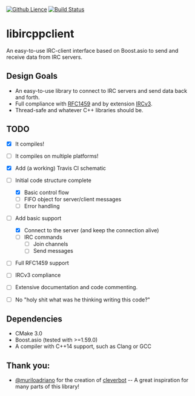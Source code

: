 [![Github Lience](https://img.shields.io/badge/license-MIT-blue.svg)](https://raw.githubusercontent.com/Tmplt/libircppclient/master/LICENSE)
[![Build Status](https://travis-ci.org/Tmplt/libircppclient.svg)](https://travis-ci.org/Tmplt/libircppclient)

libircppclient
==============
An easy-to-use IRC-client interface based on Boost.asio to send and receive data from IRC servers.

Design Goals
------------
* An easy-to-use library to connect to IRC servers and send data back and forth.
* Full compliance with [RFC1459](https://tools.ietf.org/html/rfc1459) and by extension [IRCv3](http://ircv3.net/).
* Thread-safe and whatever C++ libraries should be.

TODO
----
- [X] It compiles!
- [ ] It compiles on multiple platforms!
- [X] Add (a working) Travis CI schematic

- [ ] Initial code structure complete
  - [X] Basic control flow
  - [ ] FIFO object for server/client messages
  - [ ] Error handling

- [ ] Add basic support
  - [X] Connect to the server (and keep the connection alive)
  - [ ] IRC commands
    - [ ] Join channels
    - [ ] Send messages

- [ ] Full RFC1459 support
- [ ] IRCv3 compliance

- [ ] Extensive documentation and code commenting.
- [ ] No "holy shit what was he thinking writing this code?"

Dependencies
------------
* CMake 3.0
* Boost.asio (tested with >=1.59.0)
* A compiler with C++14 support, such as Clang or GCC

Thank you:
----------
- [@muriloadriano](https://github.com/muriloadriano) for the creation of [cleverbot](https://github.com/muriloadriano/cleverbot) -- A great inspiration for many parts of this library!
